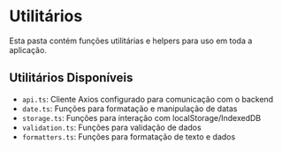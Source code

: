 # Utilitários

Esta pasta contém funções utilitárias e helpers para uso em toda a aplicação.

## Utilitários Disponíveis

- `api.ts`: Cliente Axios configurado para comunicação com o backend
- `date.ts`: Funções para formatação e manipulação de datas
- `storage.ts`: Funções para interação com localStorage/IndexedDB
- `validation.ts`: Funções para validação de dados
- `formatters.ts`: Funções para formatação de texto e dados